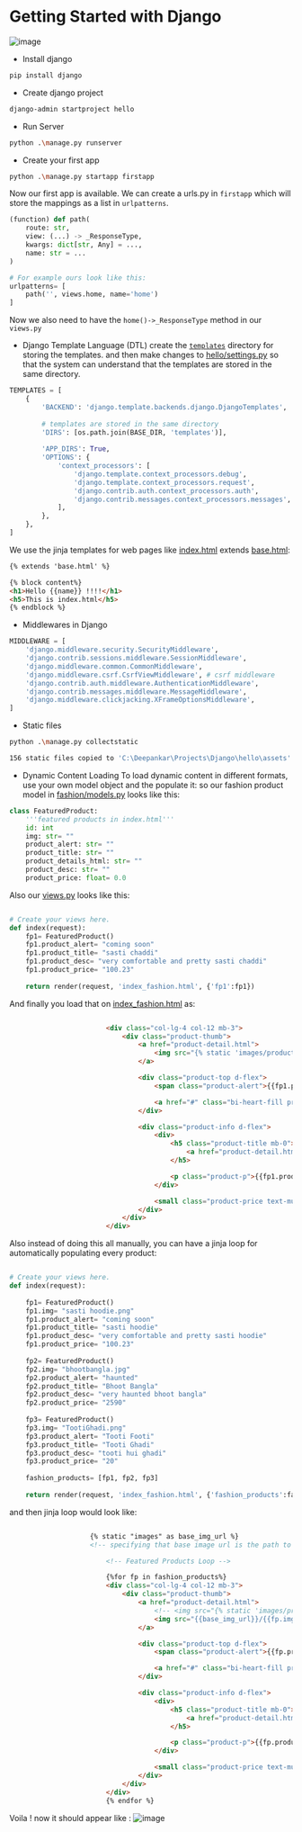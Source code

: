 # Getting Started with Django


![image](https://github.com/ideepankarsharma2003/Django-basics/assets/74599435/d884aa79-a77d-49ea-8ad0-cbe39404bc75)

- Install django
```bash
pip install django
```

- Create django project
```bash
django-admin startproject hello
```

- Run Server
```bash
python .\manage.py runserver
```

- Create your first app
```bash
python .\manage.py startapp firstapp
```

Now our first app is available. We can create a urls.py in `firstapp` which will store the mappings as a list in   `urlpatterns`.
```python 
(function) def path(
    route: str,
    view: (...) -> _ResponseType,
    kwargs: dict[str, Any] = ...,
    name: str = ...
)

# For example ours look like this:
urlpatterns= [
    path('', views.home, name='home')
]
```
Now we also need to have the `home()->_ResponseType` method in our `views.py`


- Django Template Language (DTL)
create the [`templates`](templates) directory for storing the templates.
and then make changes to [hello/settings.py](hello/settings.py) so that the system can understand that the templates are stored in the same directory.
```python
TEMPLATES = [
    {
        'BACKEND': 'django.template.backends.django.DjangoTemplates',
        
        # templates are stored in the same directory
        'DIRS': [os.path.join(BASE_DIR, 'templates')],
        
        'APP_DIRS': True,
        'OPTIONS': {
            'context_processors': [
                'django.template.context_processors.debug',
                'django.template.context_processors.request',
                'django.contrib.auth.context_processors.auth',
                'django.contrib.messages.context_processors.messages',
            ],
        },
    },
]

```

We use the jinja templates for web pages like [index.html](templates/index.html) extends [base.html](templates/base.html):
```html
{% extends 'base.html' %}

{% block content%}
<h1>Hello {{name}} !!!!</h1>
<h5>This is index.html</h5>
{% endblock %}
``` 


- Middlewares in Django

```python
MIDDLEWARE = [
    'django.middleware.security.SecurityMiddleware',
    'django.contrib.sessions.middleware.SessionMiddleware',
    'django.middleware.common.CommonMiddleware',
    'django.middleware.csrf.CsrfViewMiddleware', # csrf middleware
    'django.contrib.auth.middleware.AuthenticationMiddleware',
    'django.contrib.messages.middleware.MessageMiddleware',
    'django.middleware.clickjacking.XFrameOptionsMiddleware',
]
```


- Static files

```bash
python .\manage.py collectstatic

156 static files copied to 'C:\Deepankar\Projects\Django\hello\assets'.
```


- Dynamic Content Loading
To load dynamic content in different formats, use your own model object and the populate it:
so our fashion product model in [fashion/models.py](fashion/models.py)  looks like this:
```python
class FeaturedProduct:
    '''featured products in index.html'''
    id: int
    img: str= ""
    product_alert: str= ""
    product_title: str= ""
    product_details_html: str= ""
    product_desc: str= ""
    product_price: float= 0.0
```
Also our [views.py](fashion/views.py) looks like this:
```python 

# Create your views here.
def index(request):
    fp1= FeaturedProduct()
    fp1.product_alert= "coming soon"
    fp1.product_title= "sasti chaddi"
    fp1.product_desc= "very comfortable and pretty sasti chaddi"
    fp1.product_price= "100.23"
    
    return render(request, 'index_fashion.html', {'fp1':fp1})

```

And finally you load that on [index_fashion.html](templates/index_fashion.html) as:
```html

                        <div class="col-lg-4 col-12 mb-3">
                            <div class="product-thumb">
                                <a href="product-detail.html">
                                    <img src="{% static 'images/product/jordan-nix-CkCUvwMXAac-unsplash.jpeg' %}" class="img-fluid product-image" alt="">
                                </a>

                                <div class="product-top d-flex">
                                    <span class="product-alert">{{fp1.product_alert}}</span>

                                    <a href="#" class="bi-heart-fill product-icon ms-auto"></a>
                                </div>

                                <div class="product-info d-flex">
                                    <div>
                                        <h5 class="product-title mb-0">
                                            <a href="product-detail.html" class="product-title-link">{{fp1.product_title}}</a>
                                        </h5>

                                        <p class="product-p">{{fp1.product_desc}}</p>
                                    </div>

                                    <small class="product-price text-muted ms-auto mt-auto mb-5">${{fp1.product_price}}</small>
                                </div>
                            </div>
                        </div>
```

Also instead of doing this all manually, you can have a jinja loop for automatically populating every product:

```python

# Create your views here.
def index(request):
    
    fp1= FeaturedProduct()
    fp1.img= "sasti hoodie.png"
    fp1.product_alert= "coming soon"
    fp1.product_title= "sasti hoodie"
    fp1.product_desc= "very comfortable and pretty sasti hoodie"
    fp1.product_price= "100.23"
    
    fp2= FeaturedProduct()
    fp2.img= "bhootbangla.jpg"
    fp2.product_alert= "haunted"
    fp2.product_title= "Bhoot Bangla"
    fp2.product_desc= "very haunted bhoot bangla"
    fp2.product_price= "2590"
    
    fp3= FeaturedProduct()
    fp3.img= "TootiGhadi.png"
    fp3.product_alert= "Tooti Footi"
    fp3.product_title= "Tooti Ghadi"
    fp3.product_desc= "tooti hui ghadi"
    fp3.product_price= "20"
    
    fashion_products= [fp1, fp2, fp3]
    
    return render(request, 'index_fashion.html', {'fashion_products':fashion_products})

```

and then jinja loop would look like:
```html

                    {% static "images" as base_img_url %}
                    <!-- specifying that base image url is the path to find images -->

                        <!-- Featured Products Loop -->

                        {%for fp in fashion_products%}
                        <div class="col-lg-4 col-12 mb-3">
                            <div class="product-thumb">
                                <a href="product-detail.html">
                                    <!-- <img src="{% static 'images/product/jordan-nix-CkCUvwMXAac-unsplash.jpeg' %}" class="img-fluid product-image" alt=""> -->
                                    <img src="{{base_img_url}}/{{fp.img}}" class="img-fluid product-image" alt="">
                                </a>

                                <div class="product-top d-flex">
                                    <span class="product-alert">{{fp.product_alert}}</span>

                                    <a href="#" class="bi-heart-fill product-icon ms-auto"></a>
                                </div>

                                <div class="product-info d-flex">
                                    <div>
                                        <h5 class="product-title mb-0">
                                            <a href="product-detail.html" class="product-title-link">{{fp.product_title}}</a>
                                        </h5>

                                        <p class="product-p">{{fp.product_desc}}</p>
                                    </div>

                                    <small class="product-price text-muted ms-auto mt-auto mb-5">${{fp.product_price}}</small>
                                </div>
                            </div>
                        </div>
                        {% endfor %}
```
Voila ! now it should appear like : 
![image](https://github.com/ideepankarsharma2003/Django-basics/assets/74599435/40169157-a33f-4617-ad50-21c7d1a6bab8)
